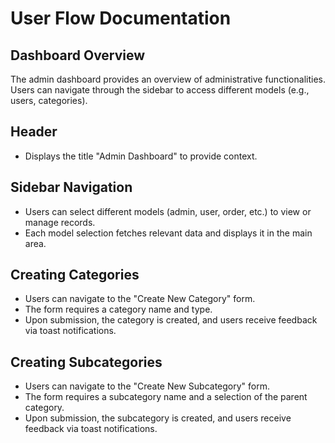 # User Flow Documentation

## Dashboard Overview

The admin dashboard provides an overview of administrative functionalities. Users can navigate through the sidebar to access different models (e.g., users, categories).

## Header

- Displays the title "Admin Dashboard" to provide context.

## Sidebar Navigation

- Users can select different models (admin, user, order, etc.) to view or manage records.
- Each model selection fetches relevant data and displays it in the main area.

## Creating Categories

- Users can navigate to the "Create New Category" form.
- The form requires a category name and type.
- Upon submission, the category is created, and users receive feedback via toast notifications.

## Creating Subcategories

- Users can navigate to the "Create New Subcategory" form.
- The form requires a subcategory name and a selection of the parent category.
- Upon submission, the subcategory is created, and users receive feedback via toast notifications.
